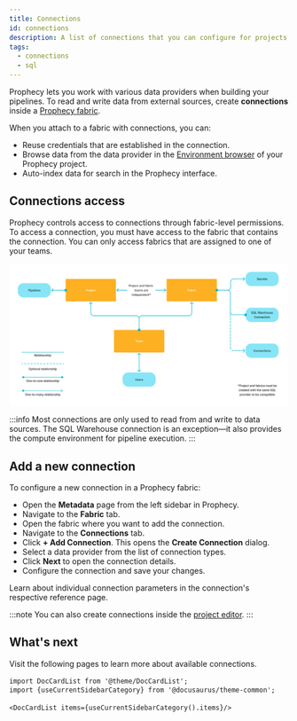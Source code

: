 ```yaml
---
title: Connections
id: connections
description: A list of connections that you can configure for projects
tags:
  - connections
  - sql
---
```


Prophecy lets you work with various data providers when building your pipelines. To read and write data from external sources, create **connections** inside a [Prophecy fabric](/administration/fabrics/prophecy-fabrics/).

When you attach to a fabric with connections, you can:

- Reuse credentials that are established in the connection.
- Browse data from the data provider in the [Environment browser](/analysts/project-editor#sidebar) of your Prophecy project.
- Auto-index data for search in the Prophecy interface.

## Connections access

Prophecy controls access to connections through fabric-level permissions. To access a connection, you must have access to the fabric that contains the connection. You can only access fabrics that are assigned to one of your teams.

![Connections access diagram](img/connections-fabrics-projects.png)

:::info
Most connections are only used to read from and write to data sources. The SQL Warehouse connection is an exception—it also provides the compute environment for pipeline execution.
:::

## Add a new connection

To configure a new connection in a Prophecy fabric:

- Open the **Metadata** page from the left sidebar in Prophecy.
- Navigate to the **Fabric** tab.
- Open the fabric where you want to add the connection.
- Navigate to the **Connections** tab.
- Click **+ Add Connection**. This opens the **Create Connection** dialog.
- Select a data provider from the list of connection types.
- Click **Next** to open the connection details.
- Configure the connection and save your changes.

Learn about individual connection parameters in the connection's respective reference page.

:::note
You can also create connections inside the [project editor](/analysts/connections).
:::

## What's next

Visit the following pages to learn more about available connections.

```mdx-code-block
import DocCardList from '@theme/DocCardList';
import {useCurrentSidebarCategory} from '@docusaurus/theme-common';

<DocCardList items={useCurrentSidebarCategory().items}/>
```
